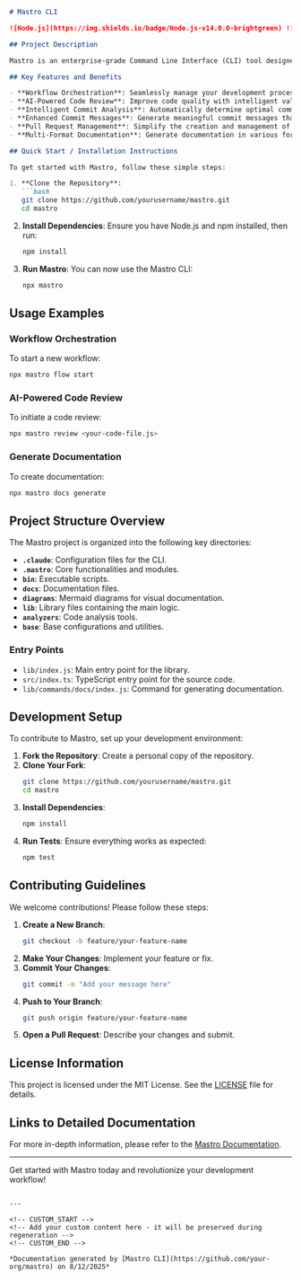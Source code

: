 <!---
This file was automatically generated by Mastro CLI
Generated on: 2025-08-12T04:13:22.989Z
Document type: readme
Title: README

To prevent this file from being overwritten, add custom content
between the CUSTOM_START and CUSTOM_END markers below.
--->

```markdown
# Mastro CLI

![Node.js](https://img.shields.io/badge/Node.js-v14.0.0-brightgreen) ![TypeScript](https://img.shields.io/badge/TypeScript-v4.0.0-blue) ![License](https://img.shields.io/badge/license-MIT-yellowgreen)

## Project Description

Mastro is an enterprise-grade Command Line Interface (CLI) tool designed to streamline and enhance your software development workflow. With powerful features like intelligent commit boundary analysis, AI-powered code reviews, and comprehensive documentation generation, Mastro empowers developers to focus on writing high-quality code while automating repetitive tasks.

## Key Features and Benefits

- **Workflow Orchestration**: Seamlessly manage your development process from split to pull request with built-in checkpoints.
- **AI-Powered Code Review**: Improve code quality with intelligent validation and feedback.
- **Intelligent Commit Analysis**: Automatically determine optimal commit boundaries to enhance version control.
- **Enhanced Commit Messages**: Generate meaningful commit messages that reflect code changes.
- **Pull Request Management**: Simplify the creation and management of pull requests.
- **Multi-Format Documentation**: Generate documentation in various formats, including Mermaid diagrams for visual representation.

## Quick Start / Installation Instructions

To get started with Mastro, follow these simple steps:

1. **Clone the Repository**:
   ```bash
   git clone https://github.com/yourusername/mastro.git
   cd mastro
   ```

2. **Install Dependencies**:
   Ensure you have Node.js and npm installed, then run:
   ```bash
   npm install
   ```

3. **Run Mastro**:
   You can now use the Mastro CLI:
   ```bash
   npx mastro
   ```

## Usage Examples

### Workflow Orchestration
To start a new workflow:
```bash
npx mastro flow start
```

### AI-Powered Code Review
To initiate a code review:
```bash
npx mastro review <your-code-file.js>
```

### Generate Documentation
To create documentation:
```bash
npx mastro docs generate
```

## Project Structure Overview

The Mastro project is organized into the following key directories:

- **`.claude`**: Configuration files for the CLI.
- **`.mastro`**: Core functionalities and modules.
- **`bin`**: Executable scripts.
- **`docs`**: Documentation files.
- **`diagrams`**: Mermaid diagrams for visual documentation.
- **`lib`**: Library files containing the main logic.
- **`analyzers`**: Code analysis tools.
- **`base`**: Base configurations and utilities.

### Entry Points
- `lib/index.js`: Main entry point for the library.
- `src/index.ts`: TypeScript entry point for the source code.
- `lib/commands/docs/index.js`: Command for generating documentation.

## Development Setup

To contribute to Mastro, set up your development environment:

1. **Fork the Repository**: Create a personal copy of the repository.
2. **Clone Your Fork**:
   ```bash
   git clone https://github.com/yourusername/mastro.git
   cd mastro
   ```
3. **Install Dependencies**:
   ```bash
   npm install
   ```
4. **Run Tests**:
   Ensure everything works as expected:
   ```bash
   npm test
   ```

## Contributing Guidelines

We welcome contributions! Please follow these steps:

1. **Create a New Branch**:
   ```bash
   git checkout -b feature/your-feature-name
   ```
2. **Make Your Changes**: Implement your feature or fix.
3. **Commit Your Changes**:
   ```bash
   git commit -m "Add your message here"
   ```
4. **Push to Your Branch**:
   ```bash
   git push origin feature/your-feature-name
   ```
5. **Open a Pull Request**: Describe your changes and submit.

## License Information

This project is licensed under the MIT License. See the [LICENSE](LICENSE) file for details.

## Links to Detailed Documentation

For more in-depth information, please refer to the [Mastro Documentation](docs/README.md).

---

Get started with Mastro today and revolutionize your development workflow!
```

---

<!-- CUSTOM_START -->
<!-- Add your custom content here - it will be preserved during regeneration -->
<!-- CUSTOM_END -->

*Documentation generated by [Mastro CLI](https://github.com/your-org/mastro) on 8/12/2025*